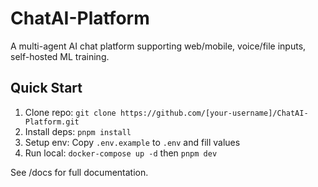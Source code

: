 # ChatAI-Platform

A multi-agent AI chat platform supporting web/mobile, voice/file inputs, self-hosted ML training.

## Quick Start
1. Clone repo: `git clone https://github.com/[your-username]/ChatAI-Platform.git`
2. Install deps: `pnpm install`
3. Setup env: Copy `.env.example` to `.env` and fill values
4. Run local: `docker-compose up -d` then `pnpm dev`

See /docs for full documentation.
